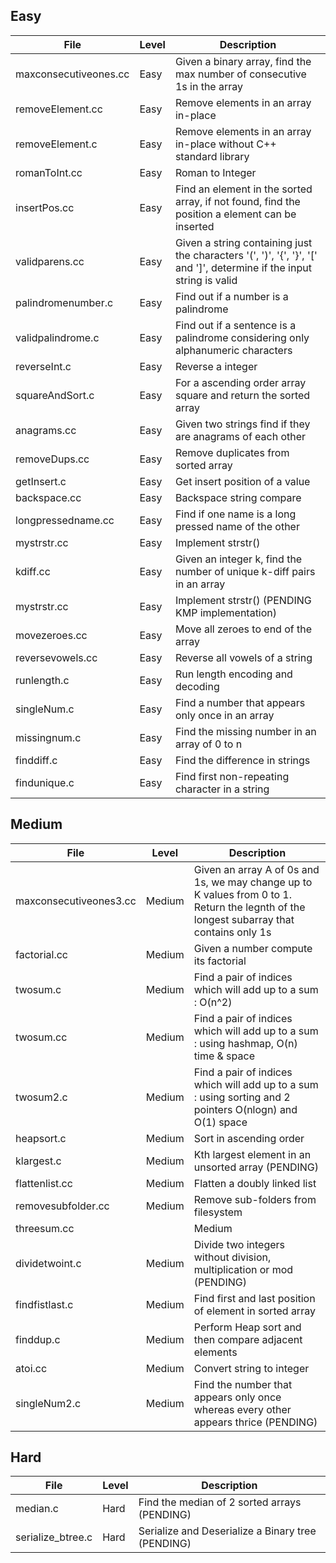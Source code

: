 ## Easy
| File | Level | Description |
| --- | --- | --- |
| maxconsecutiveones.cc | Easy | Given a binary array, find the max number of consecutive 1s in the array
| removeElement.cc | Easy | Remove elements in an array in-place
| removeElement.c | Easy | Remove elements in an array in-place without C++ standard library
| romanToInt.cc | Easy | Roman to Integer
| insertPos.cc | Easy | Find an element in the sorted array, if not found, find the position a element can be inserted
| validparens.cc | Easy | Given a string containing just the characters '(', ')', '{', '}', '[' and ']', determine if the input string is valid
| palindromenumber.c | Easy | Find out if a number is a palindrome
| validpalindrome.c | Easy | Find out if a sentence is a palindrome considering only alphanumeric characters
| reverseInt.c | Easy | Reverse a integer
| squareAndSort.c | Easy | For a ascending order array square and return the sorted array
| anagrams.cc | Easy | Given two strings find if they are anagrams of each other
| removeDups.cc | Easy | Remove duplicates from sorted array 
| getInsert.c | Easy | Get insert position of a value
| backspace.cc | Easy | Backspace string compare
| longpressedname.cc | Easy | Find if one name is a long pressed name of the other
| mystrstr.cc | Easy | Implement strstr()
| kdiff.cc | Easy | Given an integer k, find the number of unique k-diff pairs in an array 
| mystrstr.cc | Easy | Implement strstr() (PENDING KMP implementation)
| movezeroes.cc | Easy | Move all zeroes to end of the array 
| reversevowels.cc | Easy | Reverse all vowels of a string
| runlength.c | Easy | Run length encoding and decoding
| singleNum.c | Easy | Find a number that appears only once in an array
| missingnum.c | Easy | Find the missing number in an array of 0 to n
| finddiff.c | Easy | Find the difference in strings
| findunique.c | Easy | Find first non-repeating character in a string

## Medium
| File | Level | Description |
| --- | --- | --- |
| maxconsecutiveones3.cc | Medium | Given an array A of 0s and 1s, we may change up to K values from 0 to 1. Return the legnth of the longest subarray that contains only 1s 
| factorial.cc | Medium | Given a number compute its factorial 
| twosum.c | Medium | Find a pair of indices which will add up to a sum : O(n^2)
| twosum.cc | Medium | Find a pair of indices which will add up to a sum : using hashmap, O(n) time & space
| twosum2.c | Medium | Find a pair of indices which will add up to a sum : using sorting and 2 pointers O(nlogn) and O(1) space
| heapsort.c | Medium | Sort in ascending order
| klargest.c | Medium | Kth largest element in an unsorted array (PENDING)
| flattenlist.cc | Medium | Flatten a doubly linked list
| removesubfolder.cc | Medium | Remove sub-folders from filesystem
| threesum.cc | | Medium | find a unique triplet that sums to 0 (PENDING)
| dividetwoint.c | Medium | Divide two integers without division, multiplication or mod (PENDING)
| findfistlast.c | Medium | Find first and last position of element in sorted array
| finddup.c | Medium | Perform Heap sort and then compare adjacent elements
| atoi.cc | Medium | Convert string to integer
| singleNum2.c | Medium | Find the number that appears only once whereas every other appears thrice (PENDING)

## Hard
| File | Level | Description |
| --- | --- | --- |
| median.c | Hard | Find the median of 2 sorted arrays (PENDING)
| serialize_btree.c | Hard | Serialize and Deserialize a Binary tree (PENDING)

